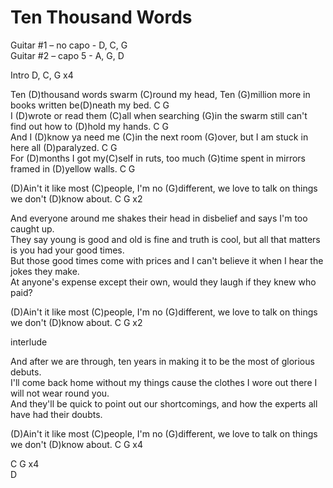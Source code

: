 # Ten Thousand Words

  

Guitar \#1 – no capo - D, C, G  
Guitar \#2 – capo 5 - A, G, D  

Intro D, C, G x4  

Ten (D)thousand words swarm (C)round my head, Ten (G)million more in
books written be(D)neath my bed. C G  
I (D)wrote or read them (C)all when searching (G)in the swarm still
can't find out how to (D)hold my hands. C G  
And I (D)know ya need me (C)in the next room (G)over, but I am stuck in
here all (D)paralyzed. C G  
For (D)months I got my(C)self in ruts, too much (G)time spent in mirrors
framed in (D)yellow walls. C G  

  

(D)Ain't it like most (C)people, I'm no (G)different, we love to talk on
things we don't (D)know about. C G x2  

  

And everyone around me shakes their head in disbelief and says I'm too
caught up.  
They say young is good and old is fine and truth is cool, but all that
matters is you had your good times.  
But those good times come with prices and I can't believe it when I hear
the jokes they make.  
At anyone's expense except their own, would they laugh if they knew who
paid?  

  
(D)Ain't it like most (C)people, I'm no (G)different, we love to talk on
things we don't (D)know about. C G x2  

  
interlude  

  
And after we are through, ten years in making it to be the most of
glorious debuts.  
I'll come back home without my things cause the clothes I wore out there
I will not wear round you.  
And they'll be quick to point out our shortcomings, and how the experts
all have had their doubts.  

  
(D)Ain't it like most (C)people, I'm no (G)different, we love to talk on
things we don't (D)know about. C G x4  

C G x4  
D
